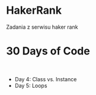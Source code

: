 # HakerRank
Zadania z serwisu haker rank <br>

<h1>30 Days of Code</h1><br>
<ul>
  <li>Day 4: Class vs. Instance</li>
  <li>Day 5: Loops</li>
</ul>
